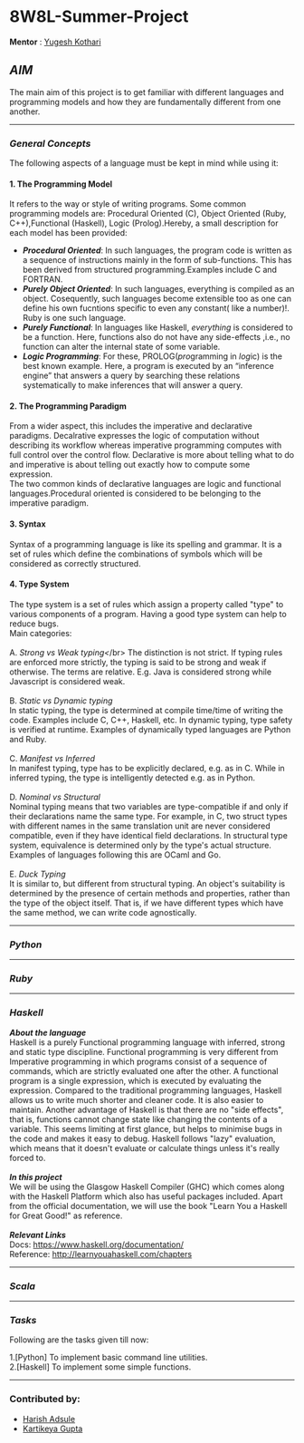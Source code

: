 # 8W8L-Summer-Project
**Mentor** : [Yugesh Kothari](https://github.com/yugeshk)

## *AIM*

The main aim of this project is to get familiar with different languages and programming models and how they are fundamentally different from one another. 
*****************************
### *General Concepts*

The following aspects of a language must be kept in mind while using it:

#### 1. The Programming Model
   It refers to the way or style of writing programs. Some common programming models are:
   Procedural Oriented (C), Object Oriented (Ruby, C++),Functional (Haskell), Logic (Prolog).Hereby, a small description for each model has been provided:</br>
   - ***Procedural Oriented***: In such languages, the program code is written as a sequence of instructions mainly in the form of sub-functions. This has been derived from structured programming.Examples include C and FORTRAN.</br>
   - ***Purely Object Oriented***: In such languages, everything is compiled as an object. Cosequently, such languages become extensible too as one can define his own fucntions specific to even any constant( like a number)!. Ruby is one such language.</br>
   - ***Purely Functional***: In languages like Haskell, *everything* is considered to be a function. Here, functions also do not have any side-effects ,i.e., no function can alter the internal state of some variable.</br>
   - ***Logic Programming***: For these, PROLOG(*pro*gramming in *log*ic) is the best known example. Here, a program is executed by an “inference engine” that answers a query by searching these relations systematically to make inferences that will answer a query.</br>
   
#### 2. The Programming Paradigm
   From a wider aspect, this includes the imperative and declarative paradigms. Decalrative expresses the logic of             computation without describing its workflow whereas imperative programming computes with full control over the control flow. Declarative is more about telling what to do and imperative is about telling out exactly how to compute some expression.<br>The two common kinds of declarative languages are logic and functional languages.Procedural oriented is considered to be belonging to the imperative paradigm.

#### 3. Syntax
   Syntax of a programming language is like its spelling and grammar. It is a set of rules which define the combinations of symbols which will be considered as correctly structured.

#### 4. Type System
   The type system is a set of rules which assign a property called "type" to various components of a program. Having a good type system can help to reduce bugs.</br>
   Main categories:</br></br>
   A. *Strong vs Weak typing<*/br>
      The distinction is not strict. If typing rules are enforced more strictly, the typing is said to be strong and weak if otherwise. The terms are relative. E.g. Java is considered strong while Javascript is considered weak.</br></br>
   B. *Static vs Dynamic typing*</br>
      In static typing, the type is determined at compile time/time of writing the code. Examples include C, C++, Haskell, etc. In dynamic typing, type safety is verified at runtime. Examples of dynamically typed languages are Python and Ruby.</br></br>
   C. *Manifest vs Inferred*</br>
      In manifest typing, type has to be explicitly declared, e.g. as in C. While in inferred typing, the type is intelligently detected e.g. as in Python.</br></br>
   D. *Nominal vs Structural*</br>
      Nominal typing means that two variables are type-compatible if and only if their declarations name the same type. For example, in C, two struct types with different names in the same translation unit are never considered compatible, even if they have identical field declarations. In structural type system, equivalence is determined only by the type's actual structure. Examples of languages following this are OCaml and Go.</br></br>
   E. *Duck Typing*</br>
      It is similar to, but different from structural typing. An object's suitability is determined by the presence of certain methods and properties, rather than the type of the object itself. That is, if we have different types which have the same method, we can write code agnostically.
******************************************
### *Python*

***********************************
### *Ruby*

************************************
### *Haskell*
***About the language*** </br>Haskell is a purely Functional programming language with inferred, strong and static type discipline.
Functional programming is very different from Imperative programming in which programs consist of a sequence of commands, which are strictly evaluated one after the other. A functional program is a single expression, which is executed by evaluating the expression. Compared to the traditional programming languages, Haskell allows us to write much shorter and cleaner code. It is also easier to maintain. Another advantage of Haskell is that there are no "side effects", that is, functions cannot change state like changing the contents of a variable. This seems limiting at first glance, but helps to minimise bugs in the code and makes it easy to debug. Haskell follows "lazy" evaluation, which means that it doesn't evaluate or calculate things unless it's really forced to.</br></br>
***In this project*** </br> We will be using the Glasgow Haskell Compiler (GHC) which comes along with the Haskell Platform which also has useful packages included. Apart from the official documentation, we will use the book "Learn You a Haskell for Great Good!" as reference.</br></br>
***Relevant Links*** </br>Docs: https://www.haskell.org/documentation/ </br>Reference: http://learnyouahaskell.com/chapters
************************************
### *Scala*



*******
### *Tasks*

Following are the tasks given till now:

1.[Python] To implement basic command line utilities. </br>
2.[Haskell] To implement some simple functions.

************************************
### Contributed by: </br>
- [Harish Adsule](https://github.com/harishss3)
- [Kartikeya Gupta](https://github.com/kartikcode)
